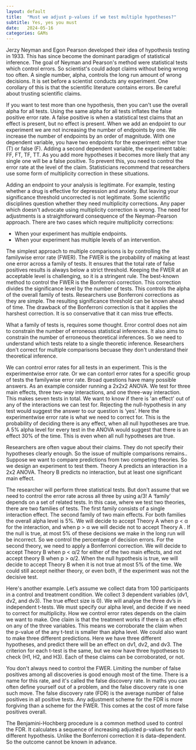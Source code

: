 ```yaml
---
layout: default
title:  "Must we adjust p-values if we test multiple hypotheses?"
subtitle: Yes, yes you must 
date:   2024-05-16
categories: GAMs
---
```


Jerzy Neyman and Egon Pearson developed their idea of hypothesis testing in 1933. This has since become the dominant paradigm of statistical inference. The goal of Neyman and Pearson's method were statistical tests which control errors. So scientist's could adopt claims without being wrong too often. A single number, alpha, controls the long run amount of wrong decisions. It is set before a scientist conducts any experiment. One corollary of this is that the scientific literature contains errors. Be careful about trusting scientific claims.

If you want to test more than one hypothesis, then you can't use the overall alpha for all tests. Using the same alpha for all tests inflates the false positive error rate. A false positive is when a statistical test claims that an effect is present, but no effect is present. When we add an endpoint to our experiment we are not increasing the number of endpoints by one. We increase the number of endpoints by an order of magnitude. With one dependent variable, you have two endpoints for the experiment: either true (T) or false (F). Adding a second dependent variable, the experiment table: FF, FT, TF, TT. As you add more hypotheses it becomes more likely that any single one will be a false positive. To prevent this, you need to control the error rate at the level of the claim. Statisticians recommend that researchers use some form of multiplicity correction in these situations.

Adding an endpoint to your analysis is legitimate. For example, testing whether a drug is effective for depression and anxiety. But leaving your significance threshold uncorrected is not legitimate. Some scientific disciplines question whether they need multiplicity corrections. Any paper which doesn't advocate using multiplicity correction is wrong. The need for adjustments is a straightforward consequence of the Neyman-Pearson approach.
There are two cases which require multiplicity corrections:
* When your experiment has multiple endpoints.
* When your experiment has multiple levels of an intervention.

The simplest approach to multiple comparisons is by controlling the familywise error rate (FWER). The FWER is the probability of making at least one error across a family of tests. It ensures that the total rate of false positives results is always below a strict threshold. Keeping the FWER at an acceptable level is challenging, so it is a stringent rule. The best-known method to control the FWER is the Bonferroni correction. This correction divides the significance level by the number of tests. This controls the alpha of the overall family of tests. Researchers use Bonferroni corrections as they are simple. The resulting significance threshold can be known ahead of time. The drawback of the Bonferroni correction is that it applies the harshest correction. It is so conservative that it can miss true effects.

What a family of tests is, requires some thought. Error control does not aim to constrain the number of erroneous statistical inferences. It also aims to constrain the number of erroneous theoretical inferences. So we need to understand which tests relate to a single theoretic inference. Researchers don't correct for multiple comparisons becuase they don't understand their theoretical inference.

We can control error rates for all tests in an experiment. This is the experimentwise error rate. Or we can contorl error rates for a specific group of tests the familywise error rate. Broad questions have many possible answers. As an example consider running a 2x2x2 ANOVA. We test for three main effects, three two-way interactions, and one three-way interaction. This makes seven tests in total. We want to know if there is 'an effect' out of any of the interactions we can test for. Rejecting the null-hypothesis in any test would suggest the answer to our question is ‘yes’. Here the experimentwise error rate is what we need to correct for. This is the probability of deciding there is any effect, when all null hypotheses are true. A 5% alpha level for every test in the ANOVA would suggest that there is an effect 30% of the time. This is even when all null hypotheses are true.

Researchers are often vague about their claims. They do not specify their hypotheses clearly enough. So the issue of multiple comparisons remains.. Suppose we want to compare predictions from two competing theories. So we design an experiment to test them. Theory A predicts an interaction in a 2x2 ANOVA. Theory B predicts no interaction, but at least one significant main effect.

The researcher will perform three statistical tests. But don't assume that we need to control the error rate across all three by using a/3! A ‘family’ depends on a set of related tests. In this case, where we test two theories, there are two families of tests. The first family consists of a single interaction effect. The second family of two main effects. For both families the overall alpha level is 5%. We will decide to accept Theory A when p < α for the interaction, and when p > α we will decide not to accept Theory A . If the null is true, at most 5% of these decisions we make in the long run will be incorrect. So we control the percentage of decision errors. For the second theory, we need to apply a Bonferroni correction. We will decide to accept Theory B when p < α/2 for either of the two main effects, and not accept theory B when p > α/2. When the null hypothesis is true, we will decide to accept Theory B when it is not true at most 5% of the time. We could still accept neither theory, or even both, if the experiment was not the decisive test.

Here's another example. Let’s assume we collect data from 100 participants in a control and treatment condition. We collect 3 dependent variables (dv1, dv2, and dv3). The true effect size is 0). We will analyse the three dv’s in independent t-tests. We must specify our alpha level, and decide if we need to correct for multiplicity. How we control error rates depends on the claim we want to make. One claim is that the treatment works if there is an effect on any of the three variables. This means we corroborate the claim when the p-value of the any t-test is smaller than alpha level. We could also want to make three different predictions. Here we have three different hypotheses, and predict there will be an effect on dv1, dv2, and dv3. The criterion for each t-test is the same, but we now have three hypotheses to check (H1, H2, and H3). Each of these claims can be corroborated, or not.

You don't always need to control the FWER. Limiting the number of false positives among all discoveries is good enough most of the time. There is a name for this rate, and it's called the false discovery rate. In maths you can often define yourself out of a problem, and the false discovery rate is one such move. The false discovery rate (FDR) is the average number of false positives in all positive tests. Any adjustment scheme for the FDR is more forgiving than a scheme for the FWER. This comes at the cost of more false positives overall.

The Benjamini-Hochberg procedure is a common method used to control the FDR. It calculates a sequence of increasing adjusted p-values for each different hypothesis. Unlike the Bonferroni correction it is data-dependent. So the outcome cannot be known in advance.





